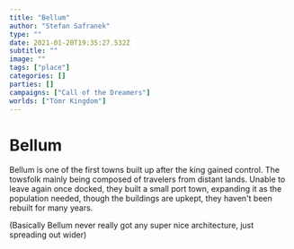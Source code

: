 ```yaml
---
title: "Bellum"
author: "Stefan Safranek"
type: ""
date: 2021-01-20T19:35:27.532Z
subtitle: ""
image: ""
tags: ["place"]
categories: []
parties: []
campaigns: ["Call of the Dreamers"]
worlds: ["Tómr Kingdom"]
---
```


# Bellum

Bellum is one of the first towns built up after the king gained control. The towsfolk mainly being composed of travelers from distant lands. Unable to leave again once docked, they built a small port town, expanding it as the population needed, though the buildings are upkept, they haven't been rebuilt for many years.

(Basically Bellum never really got any super nice architecture, just spreading out wider)
